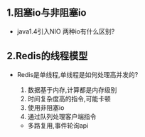 ## 1.阻塞io与非阻塞io

- java1.4引入NIO	两种io有什么区别?

  

## 2.Redis的线程模型

- Redis是单线程,单线程是如何处理高并发的?

  1. 数据基于内存,计算都是内存级别
  2. 时间复杂度高的指令,可能卡顿
  3. 使用非阻塞io
  4. 通过队列处理客户端指令

  - 多路复用,事件轮询api

